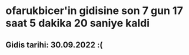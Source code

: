 # ofarukbicer'in gidisine son 7 gun 17 saat 5 dakika 20 saniye kaldi

## Gidis tarihi: 30.09.2022 :(